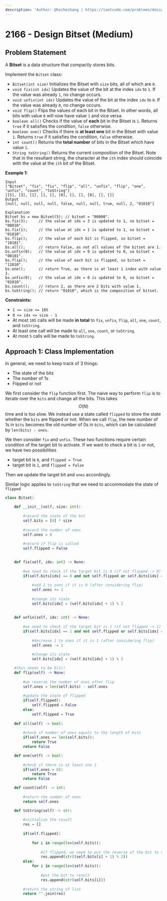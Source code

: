 ```yaml
---
description: 'Author: @heiheihang | https://leetcode.com/problems/design-bitset/'
---
```


# 2166 - Design Bitset (Medium)

## Problem Statement

A **Bitset** is a data structure that compactly stores bits.

Implement the `Bitset` class:

* `Bitset(int size)` Initializes the Bitset with `size` bits, all of which are `0`.
* `void fix(int idx)` Updates the value of the bit at the index `idx` to `1`. If the value was already `1`, no change occurs.
* `void unfix(int idx)` Updates the value of the bit at the index `idx` to `0`. If the value was already `0`, no change occurs.
* `void flip()` Flips the values of each bit in the Bitset. In other words, all bits with value `0` will now have value `1` and vice versa.
* `boolean all()` Checks if the value of **each** bit in the Bitset is `1`. Returns `true` if it satisfies the condition, `false` otherwise.
* `boolean one()` Checks if there is **at least one** bit in the Bitset with value `1`. Returns `true` if it satisfies the condition, `false` otherwise.
* `int count()` Returns the **total number** of bits in the Bitset which have value `1`.
* `String toString()` Returns the current composition of the Bitset. Note that in the resultant string, the character at the `ith` index should coincide with the value at the `ith` bit of the Bitset.

**Example 1:**

```
Input
["Bitset", "fix", "fix", "flip", "all", "unfix", "flip", "one", "unfix", "count", "toString"]
[[5], [3], [1], [], [], [0], [], [], [0], [], []]
Output
[null, null, null, null, false, null, null, true, null, 2, "01010"]

Explanation
Bitset bs = new Bitset(5); // bitset = "00000".
bs.fix(3);     // the value at idx = 3 is updated to 1, so bitset = "00010".
bs.fix(1);     // the value at idx = 1 is updated to 1, so bitset = "01010". 
bs.flip();     // the value of each bit is flipped, so bitset = "10101". 
bs.all();      // return False, as not all values of the bitset are 1.
bs.unfix(0);   // the value at idx = 0 is updated to 0, so bitset = "00101".
bs.flip();     // the value of each bit is flipped, so bitset = "11010". 
bs.one();      // return True, as there is at least 1 index with value 1.
bs.unfix(0);   // the value at idx = 0 is updated to 0, so bitset = "01010".
bs.count();    // return 2, as there are 2 bits with value 1.
bs.toString(); // return "01010", which is the composition of bitset.
```

**Constraints:**

* `1 <= size <= 105`
* `0 <= idx <= size - 1`
* At most `105` calls will be made **in total** to `fix`, `unfix`, `flip`, `all`, `one`, `count`, and `toString`.
* At least one call will be made to `all`, `one`, `count`, or `toString`.
* At most `5` calls will be made to `toString`.

## Approach 1: Class Implementation

In general, we need to keep track of 3 things:

* The state of the bits
* The number of 1s
* Flipped or not

We first consider the `flip` function first. The naive way to perform `flip` is to iterate over the `bits` and change all the bits. This takes $$O(N)$$ time and is too slow. We instead use a state called `flipped` to store the state whether the `bits` are flipped or not. When we call `flip`, the new number of 1s in `bits` becomes the old number of 0s in `bits`, which can be calculated by `len(bits) - ones`.

We then consider `fix` and `unfix`. These two functions require certain condition of the target bit to activate. If we want to check a bit is `1` or not, we have two possibilities

* target bit is `0`, and `flipped = True`
* target bit is `1`, and `flipped = False`

Then we update the target bit and `ones` accordingly.

Similar logic applies to `toString` that we need to accommodate the state of `flipped`

```python
class Bitset:

    def __init__(self, size: int):
        
        #record the state of the bit
        self.bits = [0] * size
        
        #record the number of ones
        self.ones = 0
        
        #record if flip is called
        self.flipped = False
        

    def fix(self, idx: int) -> None:
        
        #we need to check if the target bit is 0 (if not flipped -> 0) or 1 (if flipped -> 0)
        if(self.bits[idx] == 0 and not self.flipped or self.bits[idx] == 1 and self.flipped):
            
            #add 1 to ones if it is 0 (after considering flip)
            self.ones += 1
            
            #change its state
            self.bits[idx] = (self.bits[idx] + 1) % 2
    
    
    def unfix(self, idx: int) -> None:
        
        #we need to check if the target bit is 1 (if not flipped -> 1) or 0 (if flipped -> 1)
        if(self.bits[idx] == 1 and not self.flipped or self.bits[idx] == 0 and self.flipped):
            
            #decrease 1 to ones if it is 1 (after considering flip)
            self.ones -= 1
            
            #change its state
            self.bits[idx] = (self.bits[idx] + 1) % 2

    #this needs to be O(1)!
    def flip(self) -> None:
        
        #we reverse the number of ones after flip
        self.ones = len(self.bits) - self.ones
        
        #update the state of flipped
        if(self.flipped):
            self.flipped = False
        else:
            self.flipped = True
    
    def all(self) -> bool:
        
        #check if number of ones equals to the length of bits
        if(self.ones == len(self.bits)):
            return True
        return False

    def one(self) -> bool:
        
        #check if there is at least one 1
        if(self.ones > 0):
            return True
        return False

    def count(self) -> int:
        
        #return the number of ones
        return self.ones

    def toString(self) -> str:
        
        #initialize the result
        res = []
        
        if(self.flipped):
            
            for i in range(len(self.bits)):
                
                #if flipped, we need to put the reverse of the bit to result
                res.append(str((self.bits[i] + 1) % 2))
        else:
            for i in range(len(self.bits)):
                
                #put the bit to result
                res.append(str(self.bits[i]))
                
        #return the string of list
        return "".join(res)
```
